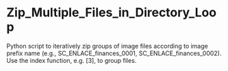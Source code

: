 # Zip_Multiple_Files_in_Directory_Loop
Python script to iteratively zip groups of image files according to image prefix name (e.g., SC_ENLACE_finances_0001, SC_ENLACE_finances_0002). Use the index function, e.g. [3], to group files.
